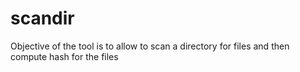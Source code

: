 # scandir

Objective of the tool is to allow to scan a directory for files and then compute hash for the files
